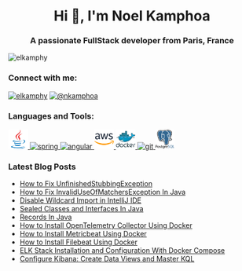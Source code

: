 <h1 align="center">Hi 👋, I'm Noel Kamphoa</h1>
<h3 align="center">A passionate FullStack developer from Paris, France</h3>

<p align="left"> <img src="https://komarev.com/ghpvc/?username=elkamphy&label=Profile%20views&color=0e75b6&style=flat" alt="elkamphy" /> </p>

<h3 align="left">Connect with me:</h3>
<p align="left">
<a href="https://www.linkedin.com/in/noelkamphoa/" target="blank"><img align="center" src="https://raw.githubusercontent.com/rahuldkjain/github-profile-readme-generator/master/src/images/icons/Social/linked-in-alt.svg" alt="elkamphy" height="30" width="40" /></a>
<a href="https://twitter.com/nkamphoa" target="blank"><img align="center" src="https://raw.githubusercontent.com/rahuldkjain/github-profile-readme-generator/master/src/images/icons/Social/twitter.svg" alt="@nkamphoa" height="30" width="40" /></a>
</p>

<h3 align="left">Languages and Tools:</h3>
<p align="left"> <a href="https://www.java.com" target="_blank" rel="noreferrer"> <img src="https://raw.githubusercontent.com/devicons/devicon/master/icons/java/java-original.svg" alt="java" width="40" height="40"/> </a>  <a href="https://spring.io/" target="_blank" rel="noreferrer"> <img src="https://www.vectorlogo.zone/logos/springio/springio-icon.svg" alt="spring" width="40" height="40"/> </a> <a href="https://angular.io" target="_blank" rel="noreferrer"> <img src="https://angular.io/assets/images/logos/angular/angular.svg" alt="angular" width="40" height="40"/> </a> <a href="https://aws.amazon.com" target="_blank" rel="noreferrer"> <img src="https://raw.githubusercontent.com/devicons/devicon/master/icons/amazonwebservices/amazonwebservices-original-wordmark.svg" alt="aws" width="40" height="40"/> </a> <a href="https://www.docker.com/" target="_blank" rel="noreferrer"> <img src="https://raw.githubusercontent.com/devicons/devicon/master/icons/docker/docker-original-wordmark.svg" alt="docker" width="40" height="40"/> </a> <a href="https://git-scm.com/" target="_blank" rel="noreferrer"> <img src="https://www.vectorlogo.zone/logos/git-scm/git-scm-icon.svg" alt="git" width="40" height="40"/> </a> <a href="https://www.postgresql.org" target="_blank" rel="noreferrer"> <img src="https://raw.githubusercontent.com/devicons/devicon/master/icons/postgresql/postgresql-original-wordmark.svg" alt="postgresql" width="40" height="40"/> </a></p>

### Latest Blog Posts
<!-- BLOG-POST-LIST:START -->
- [How to Fix UnfinishedStubbingException](https://nkamphoa.com/how-to-fix-unfinishedstubbingexception-in-java/)
- [How to Fix InvalidUseOfMatchersException In Java](https://nkamphoa.com/how-to-fix-invaliduseofmatchersexception-in-java/)
- [Disable Wildcard Import in IntelliJ IDE](https://nkamphoa.com/disable-wildcard-import-in-intellij-ide/)
- [Sealed Classes and Interfaces In Java](https://nkamphoa.com/sealed-classes-and-interfaces-in-java/)
- [Records In Java](https://nkamphoa.com/records-in-java/)
- [How to Install OpenTelemetry Collector Using Docker](https://nkamphoa.com/how-to-install-opentelemetry-collector-using-docker/)
- [How to Install Metricbeat Using Docker](https://nkamphoa.com/how-to-install-metricbeat-using-docker/)
- [How to Install Filebeat Using Docker](https://nkamphoa.com/how-to-install-filebeat-using-docker/)
- [ELK Stack Installation and Configuration With Docker Compose](https://nkamphoa.com/elk-stack-install-docker-compose/)
- [Configure Kibana: Create Data Views and Master KQL](https://nkamphoa.com/getting-started-with-kibana/)
<!-- BLOG-POST-LIST:END -->

